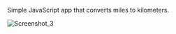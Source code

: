 Simple JavaScript app that converts miles to kilometers.

![Screenshot_3](https://github.com/user-attachments/assets/67693908-4982-4143-8b01-bd3da9f2a4f5)
